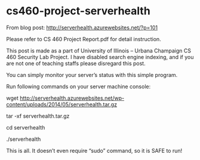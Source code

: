 cs460-project-serverhealth
==========================

From blog post: http://serverhealth.azurewebsites.net/?p=101


Please refer to CS 460 Project Report.pdf for detail instruction.

This post is made as a part of University of Illinois – Urbana Champaign CS 460 Security Lab Project. I have disabled search engine indexing, and if you are not one of teaching staffs please disregard this post.

You can simply monitor your server’s status with this simple program.


Run following commands on your server machine console:


wget http://serverhealth.azurewebsites.net/wp-content/uploads/2014/05/serverhealth.tar.gz

tar -xf serverhealth.tar.gz

cd serverhealth

./serverhealth


This is all. It doesn’t even require “sudo” command, so it is SAFE to run!
